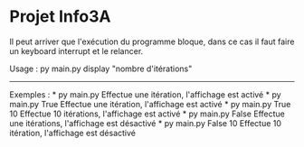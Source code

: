 # Projet Info3A

Il peut arriver que l'exécution du programme bloque, dans ce cas il faut faire un keyboard interrupt et le relancer.

Usage : py main.py display "nombre d'itérations"

*******
Exemples :
    * py main.py                Effectue une itération, l'affichage est activé
    * py main.py True           Effectue une itération, l'affichage est activé
    * py main.py True 10        Effectue 10 itérations, l'affichage est activé
    * py main.py False          Effectue une itérations, l'affichage est désactivé
    * py main.py False 10       Effectue 10 itération, l'affichage est désactivé